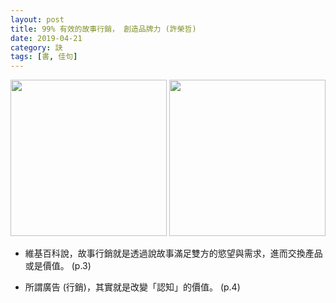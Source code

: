 ```yaml
---
layout: post
title: 99% 有效的故事行銷， 創造品牌力 (許榮哲)
date: 2019-04-21
category: 訣
tags: [書, 佳句]
---
```


<img src="https://doltegg.github.io/blog/assets/images/2019/story2.jpg" style="width:250px"/>
<img src="https://doltegg.github.io/egg/others/egg/story1.jpg" style="width:250px"/>

- 維基百科說，故事行銷就是透過說故事滿足雙方的慾望與需求，進而交換產品或是價值。 (p.3)

- 所謂廣告 (行銷)，其實就是改變「認知」的價值。 (p.4)
